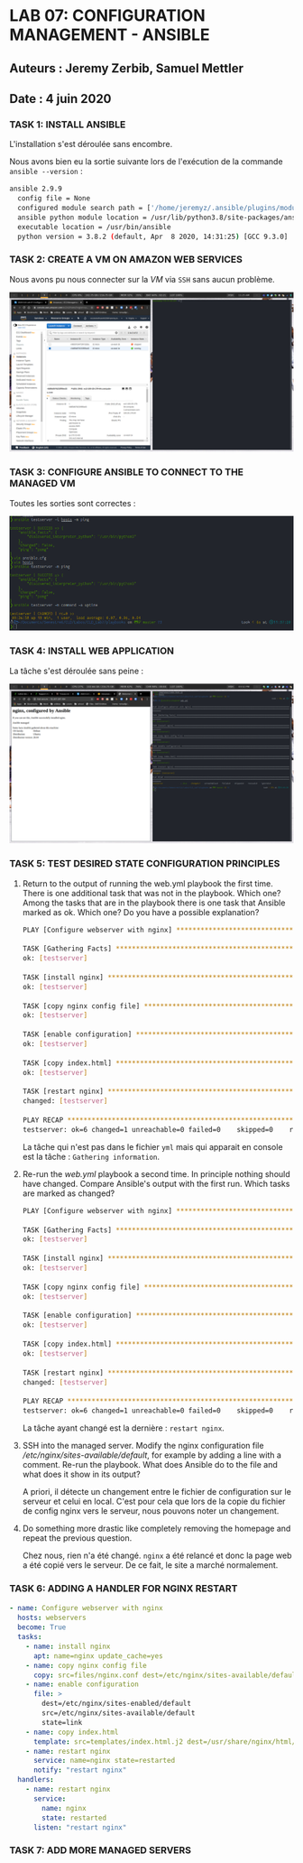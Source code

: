# LAB 07: CONFIGURATION MANAGEMENT - ANSIBLE

## Auteurs : Jeremy Zerbib, Samuel Mettler

## Date : 4 juin 2020

### TASK 1: INSTALL ANSIBLE

L'installation s'est déroulée sans encombre.

Nous avons bien eu la sortie suivante lors de l'exécution de la commande `ansible --version` :

```bash
ansible 2.9.9
  config file = None
  configured module search path = ['/home/jeremyz/.ansible/plugins/modules', '/usr/share/ansible/plugins/modules']
  ansible python module location = /usr/lib/python3.8/site-packages/ansible
  executable location = /usr/bin/ansible
  python version = 3.8.2 (default, Apr  8 2020, 14:31:25) [GCC 9.3.0]
```

### TASK 2: CREATE A VM ON AMAZON WEB SERVICES

Nous avons pu nous connecter sur la *VM* via `SSH` sans aucun problème.

 ![](./assets/task2_ssh.png)

### TASK 3: CONFIGURE ANSIBLE TO CONNECT TO THE MANAGED VM

Toutes les sorties sont correctes :

![](./assets/task3_out.png)

### TASK 4: INSTALL WEB APPLICATION

La tâche s'est déroulée sans peine :

![](./assets/task4_website.png)

### TASK 5: TEST DESIRED STATE CONFIGURATION PRINCIPLES

1. Return to the output of running the web.yml playbook the first time. There is one additional task that was not in the playbook. Which one? Among the tasks that are in the playbook there is one task that Ansible marked as ok. Which one? Do you have a possible explanation?

   ```bash
   PLAY [Configure webserver with nginx] ******************************************************************************************************************************************************************************************************************************************
   
   TASK [Gathering Facts] *********************************************************************************************************************************************************************************************************************************************************
   ok: [testserver]
   
   TASK [install nginx] ***********************************************************************************************************************************************************************************************************************************************************
   ok: [testserver]
   
   TASK [copy nginx config file] **************************************************************************************************************************************************************************************************************************************************
   ok: [testserver]
   
   TASK [enable configuration] ****************************************************************************************************************************************************************************************************************************************************
   ok: [testserver]
   
   TASK [copy index.html] *********************************************************************************************************************************************************************************************************************************************************
   ok: [testserver]
   
   TASK [restart nginx] ***********************************************************************************************************************************************************************************************************************************************************
   changed: [testserver]
   
   PLAY RECAP *********************************************************************************************************************************************************************************************************************************************************************
   testserver: ok=6 changed=1 unreachable=0 failed=0    skipped=0    rescued=0    ignored=0
   ```

   La tâche qui n'est pas dans le fichier `yml` mais qui apparait en console est la tâche : `Gathering information`. 

2. Re-run the *web.yml* playbook a second time. In principle nothing should have changed. Compare Ansible's output with the first run. Which tasks are marked as changed?

   ```bash
   PLAY [Configure webserver with nginx] ******************************************************************************************************************************************************************************************************************************************
   
   TASK [Gathering Facts] *********************************************************************************************************************************************************************************************************************************************************
   ok: [testserver]
   
   TASK [install nginx] ***********************************************************************************************************************************************************************************************************************************************************
   ok: [testserver]
   
   TASK [copy nginx config file] **************************************************************************************************************************************************************************************************************************************************
   ok: [testserver]
   
   TASK [enable configuration] ****************************************************************************************************************************************************************************************************************************************************
   ok: [testserver]
   
   TASK [copy index.html] *********************************************************************************************************************************************************************************************************************************************************
   ok: [testserver]
   
   TASK [restart nginx] ***********************************************************************************************************************************************************************************************************************************************************
   changed: [testserver]
   
   PLAY RECAP *********************************************************************************************************************************************************************************************************************************************************************
   testserver: ok=6 changed=1 unreachable=0 failed=0    skipped=0    rescued=0    ignored=0
   ```

   La tâche ayant changé est la dernière : `restart nginx`. 

3. SSH into the managed server. Modify the nginx configuration file */etc/nginx/sites-available/default*, for example by adding a line with a comment. Re-run the playbook. What does Ansible do to the file and what does it show in its output?

   A priori, il détecte un changement entre le fichier de configuration sur le serveur et celui en local. C'est pour cela que lors de la copie du fichier de config nginx vers le serveur, nous pouvons noter un changement. 

4. Do something more drastic like completely removing the homepage and repeat the previous question.

   Chez nous, rien n'a été changé. `nginx` a été relancé et donc la page web a été copié vers le serveur. De ce fait, le site a marché normalement.

### TASK 6: ADDING A HANDLER FOR NGINX RESTART

```yaml
- name: Configure webserver with nginx
  hosts: webservers
  become: True
  tasks:
    - name: install nginx
      apt: name=nginx update_cache=yes
    - name: copy nginx config file
      copy: src=files/nginx.conf dest=/etc/nginx/sites-available/default
    - name: enable configuration
      file: >
        dest=/etc/nginx/sites-enabled/default
        src=/etc/nginx/sites-available/default
        state=link
    - name: copy index.html
      template: src=templates/index.html.j2 dest=/usr/share/nginx/html/index.html mode=0644
    - name: restart nginx
      service: name=nginx state=restarted
      notify: "restart nginx"
  handlers:
    - name: restart nginx
      service:
        name: nginx
        state: restarted
      listen: "restart nginx"
```

### TASK 7: ADD MORE MANAGED SERVERS